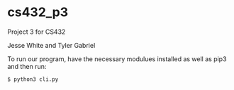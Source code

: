 # cs432_p3
Project 3 for CS432

Jesse White and Tyler Gabriel

To run our program, have the necessary modulues installed as well as pip3 and then run:

```sh
$ python3 cli.py
```
